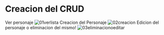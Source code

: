 # Creacion del CRUD

Ver personaje
![01verlista](https://user-images.githubusercontent.com/10971327/167788814-b3772e71-525c-47d2-b4c4-3a20ba52ad99.png)
Creacion del Personaje
![02creacion](https://user-images.githubusercontent.com/10971327/167788818-c6a7d423-37f0-4b43-b584-0f0a7cf4711d.png)
Edicion del personaje o eliminacion del mismo!
![03eliminacionoeditar](https://user-images.githubusercontent.com/10971327/167788821-0fb3f820-c9a5-4582-842f-026c2f9a2a9d.png)

